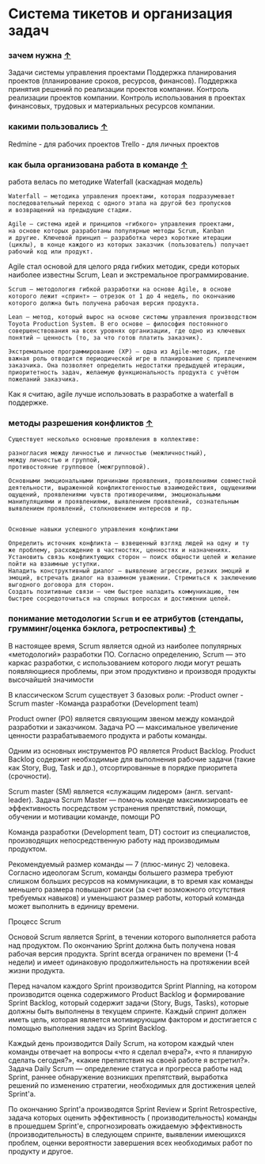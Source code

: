 # Система тикетов и организация задач

### зачем нужна [&uarr;](#devmap)

Задачи системы управления проектами Поддержка планирования проектов (планирование сроков, ресурсов, финансов). Поддержка
принятия решений по реализации проектов компании. Контроль реализации проектов компании. Контроль использования в
проектах финансовых, трудовых и материальных ресурсов компании.

### какими пользовались [&uarr;](#devmap)

Redmine - для рабочих проектов Trello - для личных проектов

### как была организована работа в команде [&uarr;](#devmap)

работа велась по методике Waterfall (каскадная модель)

    Waterfall — методика управления проектами, которая подразумевает последовательный переход с одного этапа на другой без пропусков и возвращений на предыдущие стадии. 

    Agile — система идей и принципов «гибкого» управления проектами, на основе которых разработаны популярные методы Scrum, Kanban и другие. Ключевой принцип — разработка через короткие итерации (циклы), в конце каждого из которых заказчик (пользователь) получает рабочий код или продукт. 

Agile стал основой для целого ряда гибких методик, среди которых наиболее известны Scrum, Lean и экстремальное
программирование.

    Scrum — методология гибкой разработки на основе Agile, в основе которого лежит «спринт» — отрезок от 1 до 4 недель, по окончанию которого должна быть получена рабочая версия продукта.

    Lean — метод, который вырос на основе системы управления производством Toyota Production System. В его основе — философия постоянного совершенствования на всех уровнях организации, где одно из ключевых понятий — ценность (то, за что готов платить заказчик).

    Экстремальное программирование (XP) — одна из Agile-методик, где важная роль отводится периодической игре в планирование с привлечением заказчика. Она позволяет определить недостатки предыдущей итерации, приоритетность задач, желаемую функциональность продукта с учётом пожеланий заказчика.

Как я считаю, agile лучше использовать в разработке а waterfall в поддержке.

### методы разрешения конфликтов [&uarr;](#devmap)

    Существует несколько основные проявления в коллективе:

    разногласия между личностью и личностью (межличностный),
    между личностью и группой,
    противостояние групповое (межгрупповой). 

    Основными эмоциональными причинами проявления, проявлениями совместной деятельности, выраженной конфликтогенностью взаимодействия, ощущениями ощущений, проявлениями чувств противоречиями, эмоциональными манипуляциями и проявлениями, выявлением проявлений, сознательным выявлением проявлений, столкновением интересов и пр.


    Основные навыки успешного управления конфликтами

    Определить источник конфликта – взвешенный взгляд людей на одну и ту же проблему, расхождение в частностях, ценностях и назначениях.
    Установить связь конфликтующих сторон – поиск общности целей и желание пойти на взаимные уступки.
    Наладить конструктивный диалог – выявление агрессии, резких эмоций и эмоций, встречать диалог на взаимном уважении. Стремиться к заключению выгодного договора для сторон.
    Создать позитивные связи – чем быстрее наладить коммуникацию, тем быстрее сосредоточиться на спорных вопросах и достижении целей.

### понимание методологии `Scrum` и ее атрибутов (стендапы, грумминг/оценка бэклога, ретроспективы) [&uarr;](#devmap)

В настоящее время, Scrum является одной из наиболее популярных «методологий» разработки ПО. Согласно определению, Scrum
— это каркас разработки, с использованием которого люди могут решать появляющиеся проблемы, при этом продуктивно и
производя продукты высочайшей значимости

В классическом Scrum существует 3 базовых роли:
-Product owner -Scrum master -Команда разработки (Development team)

Product owner (PO) является связующим звеном между командой разработки и заказчиком. Задача PO — максимальное увеличение
ценности разрабатываемого продукта и работы команды.

Одним из основных инструментов PO является Product Backlog. Product Backlog содержит необходимые для выполнения рабочие
задачи (такие как Story, Bug, Task и др.), отсортированные в порядке приоритета (срочности).

Scrum master (SM) является «служащим лидером» (англ. servant-leader). Задача Scrum Master — помочь команде
максимизировать ее эффективность посредством устранения препятствий, помощи, обучении и мотивации команде, помощи PO

Команда разработки (Development team, DT) состоит из специалистов, производящих непосредственную работу над производимым
продуктом.

Рекомендуемый размер команды — 7 (плюс-минус 2) человека. Согласно идеологам Scrum, команды большего размера требуют
слишком больших ресурсов на коммуникации, в то время как команды меньшего размера повышают риски (за счет возможного
отсутствия требуемых навыков) и уменьшают размер работы, который команда может выполнить в единицу времени.

Процесс Scrum

Основой Scrum является Sprint, в течении которого выполняется работа над продуктом. По окончанию Sprint должна быть
получена новая рабочая версия продукта. Sprint всегда ограничен по времени (1-4 недели) и имеет одинаковую
продолжительность на протяжении всей жизни продукта.

Перед началом каждого Sprint производится Sprint Planning, на котором производится оценка содержимого Product Backlog и
формирование Sprint Backlog, который содержит задачи (Story, Bugs, Tasks), которые должны быть выполнены в текущем
спринте. Каждый спринт должен иметь цель, которая является мотивирующим фактором и достигается с помощью выполнения
задач из Sprint Backlog.

Каждый день производится Daily Scrum, на котором каждый член команды отвечает на вопросы «что я сделал вчера?», «что я
планирую сделать сегодня?», «какие препятствия на своей работе я встретил?». Задача Daily Scrum — определение статуса и
прогресса работы над Sprint, раннее обнаружение возникших препятствий, выработка решений по изменению стратегии,
необходимых для достижения целей Sprint'а.

По окончанию Sprint'а производятся Sprint Review и Sprint Retrospective, задача которых оценить эффективность (
производительность) команды в прошедшем Sprint'е, спрогнозировать ожидаемую эффективность (производительность) в
следующем спринте, выявлении имеющихся проблем, оценки вероятности завершения всех необходимых работ по продукту и
другое.


